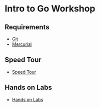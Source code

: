 # Intro to Go Workshop

## Requirements

- [Git](http://git-scm.com)
- [Mercurial](http://mercurial.selenic.com)

## Speed Tour

- [Speed Tour](speed_tour.md)

## Hands on Labs

- [Hands on Labs](labs)
